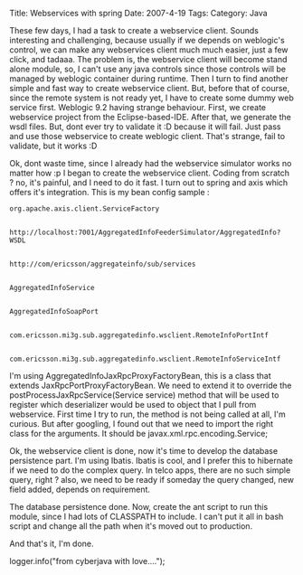 Title: Webservices with spring
Date: 2007-4-19
Tags: 
Category: Java

These few days, I had a task to create a webservice client. Sounds interesting and challenging, because usually if we depends on weblogic's control, we can make any webservices client much much easier, just a few click, and tadaaa. The problem is, the webservice client will become stand alone module, so, I can't use any java controls since those controls will be managed by weblogic container during runtime.
Then I turn to find another simple and fast way to create webservice client. But, before that of course, since the remote system is not ready yet, I have to create some dummy web service first. Weblogic 9.2 having strange behaviour. First, we create webservice project from the Eclipse-based-IDE. After that, we generate the wsdl files. But, dont ever try to validate it :D because it will fail. Just pass and use those webservice to create weblogic client. That's strange, fail to validate, but it works :D

Ok, dont waste time, since I already had the webservice simulator works no matter how :p I began to create the webservice client. Coding from scratch ? no, it's painful, and I need to do it fast. I turn out to spring and axis which offers it's integration. This is my bean config sample :
```
org.apache.axis.client.ServiceFactory


http://localhost:7001/AggregatedInfoFeederSimulator/AggregatedInfo?WSDL


http://com/ericsson/aggregateinfo/sub/services


AggregatedInfoService


AggregatedInfoSoapPort


com.ericsson.mi3g.sub.aggregatedinfo.wsclient.RemoteInfoPortIntf


com.ericsson.mi3g.sub.aggregatedinfo.wsclient.RemoteInfoServiceIntf

```


I'm using AggregatedInfoJaxRpcProxyFactoryBean, this is a class that extends JaxRpcPortProxyFactoryBean. We need to extend it to override the postProcessJaxRpcService(Service service) method that will be used to register which deserializer would be used to object that I pull from webservice. First time I try to run, the method is not being called at all, I'm curious. But after googling, I found out that we need to import the right class for the arguments. It should be javax.xml.rpc.encoding.Service;

Ok, the webservice client is done, now it's time to develop the database persistence part. I'm using Ibatis. Ibatis is cool, and I prefer this to hibernate if we need to do the complex query. In telco apps, there are no such simple query, right ? also, we need to be ready if someday the query changed, new field added, depends on requirement.

The database persistence done. Now, create the ant script to run this module, since I had lots of CLASSPATH to include. I can't put it all in bash script and change all the path when it's moved out to production. 


And that's it, I'm done.



logger.info("from cyberjava with love....");
